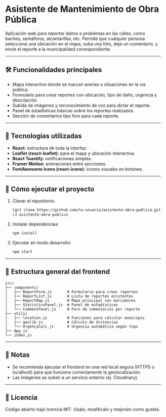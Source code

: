 
# Asistente de Mantenimiento de Obra Pública

Aplicación web para reportar daños o problemas en las calles, como baches, semáforos, alcantarillas, etc.
Permite que cualquier persona seleccione una ubicación en el mapa, suba una foto, deje un comentario, y envíe el reporte a la municipalidad correspondiente.

---

## 🛠 Funcionalidades principales

* Mapa interactivo donde se marcan averías o situaciones en la vía pública.
* Formulario para crear reportes con ubicación, tipo de daño, urgencia y descripción.
* Subida de imágenes y reconocimiento de voz para dictar el reporte.
* Panel de estadísticas básicas sobre los reportes realizados.
* Sección de comentarios tipo foro para cada reporte.

---

## 🧱 Tecnologías utilizadas

* **React**: estructura de toda la interfaz.
* **Leaflet (react-leaflet)**: para el mapa y ubicación interactiva.
* **React Toastify**: notificaciones simples.
* **Framer Motion**: animaciones entre secciones.
* **FontAwesome Icons (react-icons)**: íconos visuales en botones.


---

## 🚀 Cómo ejecutar el proyecto

1. Clonar el repositorio:

   ```bash
   [git clone https://github.com/tu-usuario/asistente-obra-publica.git](https://github.com/JeffLcTec/asistente-mantenimiento.git)
   cd asistente-obra-publica
   ```

2. Instalar dependencias:

   ```bash
   npm install
   ```

3. Ejecutar en modo desarrollo:

   ```bash
   npm start
   ```

---

## 📁 Estructura general del frontend

```
src/
├── components/
│   ├── ReportForm.js       # Formulario para crear reportes
│   ├── ReportList.js       # Lista de reportes existentes
│   ├── ReportMap.js        # Mapa principal con marcadores
│   ├── StatisticsPanel.js  # Panel de estadísticas
│   └── CommentPanel.js     # Foro de comentarios por reporte
├── utils/
│   ├── location.js         # Funciones para calcular municipio
│   ├── geolib.js           # Cálculo de distancias
│   └── UrgencyCalc.js      # Urgencia automática según tipo
├── App.js
└── index.js
```

---

## 📌 Notas

* Se recomienda ejecutar el frontend en una red local segura (HTTPS o localhost) para que funcione correctamente la geolocalización.
* Las imágenes se suben a un servicio externo (ej. Cloudinary).

---

## 📝 Licencia

Código abierto bajo licencia MIT. Usalo, modificalo y mejoralo como gustés.


